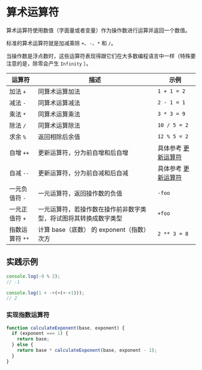 # 算术运算符

算术运算符使用数值（字面量或者变量）作为操作数进行运算并返回一个数值。

标准的算术运算符就是加减乘除 `+`、`-`、`*` 和 `/`。

当操作数是浮点数时，这些运算符表现得跟它们在大多数编程语言中一样（特殊要注意的是，除零会产生 `Infinity` ）。

| 运算符          | 描述                                                             | 示例                                         |
| --------------- | ---------------------------------------------------------------- | -------------------------------------------- |
| 加法 `+`        | 同算术运算加法                                                   | `1 + 1 = 2`                                  |
| 减法 `-`        | 同算术运算减法                                                   | `2 - 1 = 1`                                  |
| 乘法 `*`        | 同算术运算乘法                                                   | `3 * 3 = 9`                                  |
| 除法 `/`        | 同算术运算除法                                                   | `10 / 5 = 2`                                 |
| 求余 `%`        | 返回相除后余值                                                   | `12 % 5 = 2`                                 |
| 自增 `++`       | 更新运算符，分为前自增和后自增                                   | 具体参考 [更新运算符](update-expressions.md) |
| 自减 `--`       | 更新运算符，分为前自减和后自减                                   | 具体参考 [更新运算符](update-expressions.md) |
| 一元负值符 `-`  | 一元运算符，返回操作数的负值                                     | `-foo`                                       |
| 一元正值符 `+`  | 一元运算符，若操作数在操作前非数字类型，将试图将其转换成数字类型 | `+foo`                                       |
| 指数运算符 `**` | 计算 base（底数） 的 exponent（指数）次方                        | `2 ** 3 = 8`                                 |

## 实践示例

```js
console.log(-9 % 2);
// -1

console.log(1 + -+(+(+-+1)));
// 2
```

### 实现指数运算符

```js
function calculateExponent(base, exponent) {
  if (exponent === 1) {
    return base;
  } else {
    return base * calculateExponent(base, exponent - 1);
  }
}
```
